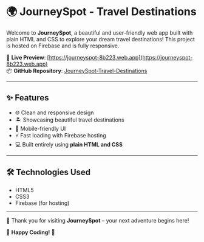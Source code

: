 # 🌍 JourneySpot - Travel Destinations

Welcome to **JourneySpot**, a beautiful and user-friendly web app built with plain HTML and CSS to explore your dream travel destinations! This project is hosted on Firebase and is fully responsive.

🔗 **Live Preview**: [https://journeyspot-8b223.web.app](https://journeyspot-8b223.web.app)  
📦 **GitHub Repository**: [JourneySpot-Travel-Destinations](https://github.com/Matheesha-Abiman/JourneySpot-Travel-Destinations.git)

---

## ✨ Features

- 🌐 Clean and responsive design
- 🏝️ Showcasing beautiful travel destinations
- 📱 Mobile-friendly UI
- ⚡ Fast loading with Firebase hosting
- 💻 Built entirely using **plain HTML and CSS**

---

## 🛠️ Technologies Used

- HTML5  
- CSS3  
- Firebase (for hosting)

---

🎉 Thank you for visiting **JourneySpot** – your next adventure begins here!

🚀 **Happy Coding!** 🌟
